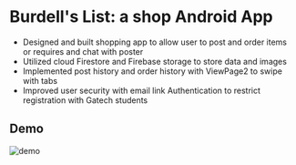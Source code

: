 # Burdell's List: a shop Android App
* Designed and built shopping app to allow user to post and order items or requires and chat with poster
* Utilized cloud Firestore and Firebase storage to store data and images
* Implemented post history and order history with ViewPage2 to swipe with tabs
* Improved user security with email link Authentication to restrict registration with Gatech students


## Demo
![demo](demo.gif)

